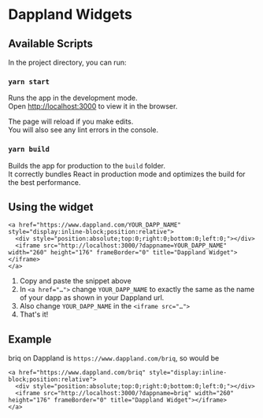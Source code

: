 # Dappland Widgets

## Available Scripts

In the project directory, you can run:

### `yarn start`

Runs the app in the development mode.\
Open [http://localhost:3000](http://localhost:3000) to view it in the browser.

The page will reload if you make edits.\
You will also see any lint errors in the console.

### `yarn build`

Builds the app for production to the `build` folder.\
It correctly bundles React in production mode and optimizes the build for the best performance.

## Using the widget

```
<a href="https://www.dappland.com/YOUR_DAPP_NAME" style="display:inline-block;position:relative">
  <div style="position:absolute;top:0;right:0;bottom:0;left:0;"></div>
  <iframe src="http://localhost:3000/?dappname=YOUR_DAPP_NAME" width="260" height="176" frameBorder="0" title="Dappland Widget"></iframe>
</a>
```

1. Copy and paste the snippet above
2. In `<a href="…">` change `YOUR_DAPP_NAME` to exactly the same as the name of your dapp as shown in your Dappland url.
3. Also change `YOUR_DAPP_NAME` in the `<iframe src="…">`
4. That's it!

## Example

briq on Dappland is `https://www.dappland.com/briq`, so would be

```
<a href="https://www.dappland.com/briq" style="display:inline-block;position:relative">
  <div style="position:absolute;top:0;right:0;bottom:0;left:0;"></div>
  <iframe src="http://localhost:3000/?dappname=briq" width="260" height="176" frameBorder="0" title="Dappland Widget"></iframe>
</a>
```
